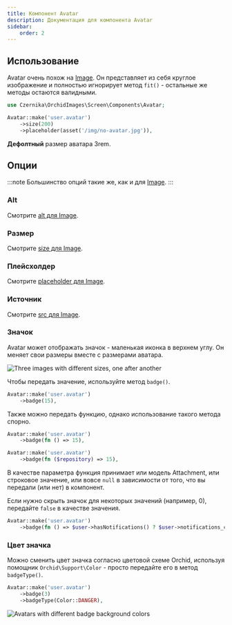 ```yaml
---
title: Компонент Avatar
description: Документация для компонента Avatar
sidebar:
    order: 2
---
```


## Использование

Avatar очень похож на [Image](/orchid-image-components/usage/image). Он представляет из себя круглое изображение и полностью игнорирует метод `fit()` - остальные же методы остаются валидными.

```php
use Czernika\OrchidImages\Screen\Components\Avatar;

Avatar::make('user.avatar')
    ->size(200)
    ->placeholder(asset('/img/no-avatar.jpg')),
```

**Дефолтный** размер аватара 3rem.

## Опции

:::note
Большинство опций такие же, как и для [Image](/orchid-image-components/orchid-image-components/usage/image#options).
:::

### Alt

Смотрите [alt для Image](/orchid-image-components/usage/image#alt).

### Размер

Смотрите [size для Image](/orchid-image-components/usage/image#sizes).

### Плейсхолдер

Смотрите [placeholder для Image](/orchid-image-components/usage/image#placeholder).

### Источник

Смотрите [src для Image](/orchid-image-components/usage/image#src).

### Значок

Avatar может отображать значок - маленькая иконка в верхнем углу. Он меняет свои размеры вместе с размерами аватара.

![Three images with different sizes, one after another](../../../assets/avatar-sizes.webp)

Чтобы передать значение, используйте метод `badge()`.

```php
Avatar::make('user.avatar')
    ->badge(15),
```

Также можно передать функцию, однако использование такого метода спорно.

```php
Avatar::make('user.avatar')
    ->badge(fn () => 15),

Avatar::make('user.avatar')
    ->badge(fn ($repository) => 15),
```

В качестве параметра функция принимает или модель Attachment, или строковое значение, или вовсе `null` в зависимости от того, что вы передали (или нет) в компонент.

Если нужно скрыть значок для некоторых значений (например, 0), передайте `false` в качестве значения.

```php
Avatar::make('user.avatar')
    ->badge(fn () => $user->hasNotifications() ? $user->notifications_count : false),
```

### Цвет значка

Можно сменить цвет значка согласно цветовой схеме Orchid, используя помощник `Orchid\Support\Color` - просто передайте его в метод `badgeType()`.

```php
Avatar::make('user.avatar')
    ->badge(3)
    ->badgeType(Color::DANGER),
```

![Avatars with different badge background colors](../../../assets/avatar-types.webp)
